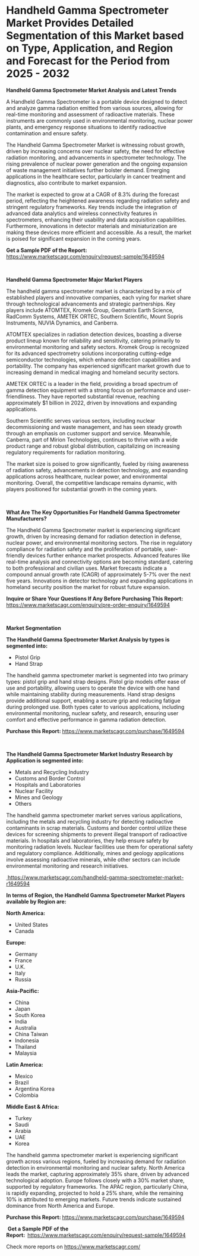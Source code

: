 <p><h1>Handheld Gamma Spectrometer Market Provides Detailed Segmentation of this Market based on Type, Application, and Region and Forecast for the Period from 2025 - 2032</h1></p><p><strong>Handheld Gamma Spectrometer Market Analysis and Latest Trends</strong></p>
<p><p>A Handheld Gamma Spectrometer is a portable device designed to detect and analyze gamma radiation emitted from various sources, allowing for real-time monitoring and assessment of radioactive materials. These instruments are commonly used in environmental monitoring, nuclear power plants, and emergency response situations to identify radioactive contamination and ensure safety. </p><p>The Handheld Gamma Spectrometer Market is witnessing robust growth, driven by increasing concerns over nuclear safety, the need for effective radiation monitoring, and advancements in spectrometer technology. The rising prevalence of nuclear power generation and the ongoing expansion of waste management initiatives further bolster demand. Emerging applications in the healthcare sector, particularly in cancer treatment and diagnostics, also contribute to market expansion. </p><p>The market is expected to grow at a CAGR of 8.3% during the forecast period, reflecting the heightened awareness regarding radiation safety and stringent regulatory frameworks. Key trends include the integration of advanced data analytics and wireless connectivity features in spectrometers, enhancing their usability and data acquisition capabilities. Furthermore, innovations in detector materials and miniaturization are making these devices more efficient and accessible. As a result, the market is poised for significant expansion in the coming years.</p></p>
<p><strong>Get a Sample PDF of the Report:&nbsp;</strong> <a href="https://www.marketscagr.com/enquiry/request-sample/1649594?utm_campaign=1848&utm_medium=2&utm_source=Github&utm_content=ia&utm_term=09042025&utm_id=handheld-gamma-spectrometer">https://www.marketscagr.com/enquiry/request-sample/1649594</a></p>
<p>&nbsp;</p>
<p><strong>Handheld Gamma Spectrometer Major Market Players</strong></p>
<p><p>The handheld gamma spectrometer market is characterized by a mix of established players and innovative companies, each vying for market share through technological advancements and strategic partnerships. Key players include ATOMTEX, Kromek Group, Geomatrix Earth Science, RadComm Systems, AMETEK ORTEC, Southern Scientific, Mount Sopris Instruments, NUVIA Dynamics, and Canberra.</p><p>ATOMTEX specializes in radiation detection devices, boasting a diverse product lineup known for reliability and sensitivity, catering primarily to environmental monitoring and safety sectors. Kromek Group is recognized for its advanced spectrometry solutions incorporating cutting-edge semiconductor technologies, which enhance detection capabilities and portability. The company has experienced significant market growth due to increasing demand in medical imaging and homeland security sectors.</p><p>AMETEK ORTEC is a leader in the field, providing a broad spectrum of gamma detection equipment with a strong focus on performance and user-friendliness. They have reported substantial revenue, reaching approximately $1 billion in 2022, driven by innovations and expanding applications.</p><p>Southern Scientific serves various sectors, including nuclear decommissioning and waste management, and has seen steady growth through an emphasis on customer support and service. Meanwhile, Canberra, part of Mirion Technologies, continues to thrive with a wide product range and robust global distribution, capitalizing on increasing regulatory requirements for radiation monitoring.</p><p>The market size is poised to grow significantly, fueled by rising awareness of radiation safety, advancements in detection technology, and expanding applications across healthcare, nuclear power, and environmental monitoring. Overall, the competitive landscape remains dynamic, with players positioned for substantial growth in the coming years.</p></p>
<p>&nbsp;</p>
<p><strong>What Are The Key Opportunities For Handheld Gamma Spectrometer Manufacturers?</strong></p>
<p><p>The Handheld Gamma Spectrometer market is experiencing significant growth, driven by increasing demand for radiation detection in defense, nuclear power, and environmental monitoring sectors. The rise in regulatory compliance for radiation safety and the proliferation of portable, user-friendly devices further enhance market prospects. Advanced features like real-time analysis and connectivity options are becoming standard, catering to both professional and civilian uses. Market forecasts indicate a compound annual growth rate (CAGR) of approximately 5-7% over the next five years. Innovations in detector technology and expanding applications in homeland security position the market for robust future expansion.</p></p>
<p><strong>Inquire or Share Your Questions If Any Before Purchasing This Report:</strong> <a href="https://www.marketscagr.com/enquiry/pre-order-enquiry/1649594?utm_campaign=1848&utm_medium=2&utm_source=Github&utm_content=ia&utm_term=09042025&utm_id=handheld-gamma-spectrometer">https://www.marketscagr.com/enquiry/pre-order-enquiry/1649594</a></p>
<p>&nbsp;</p>
<p><strong>Market Segmentation</strong></p>
<p><strong>The Handheld Gamma Spectrometer Market Analysis by types is segmented into:</strong></p>
<p><ul><li>Pistol Grip</li><li>Hand Strap</li></ul></p>
<p><p>The handheld gamma spectrometer market is segmented into two primary types: pistol grip and hand strap designs. Pistol grip models offer ease of use and portability, allowing users to operate the device with one hand while maintaining stability during measurements. Hand strap designs provide additional support, enabling a secure grip and reducing fatigue during prolonged use. Both types cater to various applications, including environmental monitoring, nuclear safety, and research, ensuring user comfort and effective performance in gamma radiation detection.</p></p>
<p><strong>Purchase this Report:&nbsp;</strong><a href="https://www.marketscagr.com/purchase/1649594?utm_campaign=1848&utm_medium=2&utm_source=Github&utm_content=ia&utm_term=09042025&utm_id=handheld-gamma-spectrometer">https://www.marketscagr.com/purchase/1649594</a></p>
<p>&nbsp;</p>
<p><strong>The Handheld Gamma Spectrometer Market Industry Research by Application is segmented into:</strong></p>
<p><ul><li>Metals and Recycling Industry</li><li>Customs and Border Control</li><li>Hospitals and Laboratories</li><li>Nuclear Facility</li><li>Mines and Geology</li><li>Others</li></ul></p>
<p><p>The handheld gamma spectrometer market serves various applications, including the metals and recycling industry for detecting radioactive contaminants in scrap materials. Customs and border control utilize these devices for screening shipments to prevent illegal transport of radioactive materials. In hospitals and laboratories, they help ensure safety by monitoring radiation levels. Nuclear facilities use them for operational safety and regulatory compliance. Additionally, mines and geology applications involve assessing radioactive minerals, while other sectors can include environmental monitoring and research initiatives.</p></p>
<p><a href="https://www.marketscagr.com/handheld-gamma-spectrometer-market-r1649594?utm_campaign=1848&utm_medium=2&utm_source=Github&utm_content=ia&utm_term=09042025&utm_id=handheld-gamma-spectrometer">&nbsp;https://www.marketscagr.com/handheld-gamma-spectrometer-market-r1649594</a></p>
<p><strong>In terms of Region, the Handheld Gamma Spectrometer Market Players available by Region are:</strong></p>
<p>
    <p> <strong> North America: </strong>
        <ul>
            <li>United States</li>
            <li>Canada</li>
        </ul>
        </p> 
    <p> <strong> Europe: </strong>
        <ul>
            <li>Germany</li>
            <li>France</li>
            <li>U.K.</li>
            <li>Italy</li>
            <li>Russia</li>
        </ul>
        </p> 
    <p> <strong> Asia-Pacific: </strong>
        <ul>
            <li>China</li>
            <li>Japan</li>
            <li>South Korea</li>
            <li>India</li>
            <li>Australia</li>
            <li>China Taiwan</li>
            <li>Indonesia</li>
            <li>Thailand</li>
            <li>Malaysia</li>
        </ul>
        </p> 
    <p> <strong> Latin America: </strong>
        <ul>
            <li>Mexico</li>
            <li>Brazil</li>
            <li>Argentina Korea</li>
            <li>Colombia</li>
        </ul>
        </p> 
    <p> <strong> Middle East & Africa: </strong>
        <ul>
            <li>Turkey</li>
            <li>Saudi</li>
            <li>Arabia</li>
            <li>UAE</li>
            <li>Korea</li>
        </ul>
    </p>
    </p>
<p><p>The handheld gamma spectrometer market is experiencing significant growth across various regions, fueled by increasing demand for radiation detection in environmental monitoring and nuclear safety. North America leads the market, capturing approximately 35% share, driven by advanced technological adoption. Europe follows closely with a 30% market share, supported by regulatory frameworks. The APAC region, particularly China, is rapidly expanding, projected to hold a 25% share, while the remaining 10% is attributed to emerging markets. Future trends indicate sustained dominance from North America and Europe.</p></p>
<p><strong>Purchase this Report: </strong><a href="https://www.marketscagr.com/purchase/1649594?utm_campaign=1848&utm_medium=2&utm_source=Github&utm_content=ia&utm_term=09042025&utm_id=handheld-gamma-spectrometer">https://www.marketscagr.com/purchase/1649594</a></p>
<p>&nbsp;<strong>Get a Sample PDF of the Report:&nbsp;&nbsp;</strong><a href="https://www.marketscagr.com/enquiry/request-sample/1649594?utm_campaign=1848&utm_medium=2&utm_source=Github&utm_content=ia&utm_term=09042025&utm_id=handheld-gamma-spectrometer">https://www.marketscagr.com/enquiry/request-sample/1649594</a></p>
<p><strong></strong></p>
<p>Check more reports on <a href="https://www.marketscagr.com/?utm_campaign=1848&utm_medium=2&utm_source=Github&utm_content=ia&utm_term=09042025&utm_id=handheld-gamma-spectrometer">https://www.marketscagr.com/</a></p>